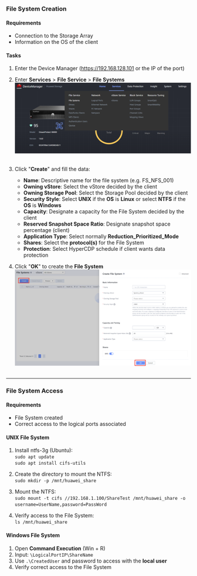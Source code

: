 ### **File System Creation**
#### Requirements
- Connection to the Storage Array
- Information on the OS of the client
#### Tasks
1. Enter the Device Manager (https://192.168.128.101 or the IP of the port)
2. Enter **Services** > **File Service** > **File Systems**
	![FileSystemCreation001](../Images/FileSystemCreation001.png)<br>
	<br>

3. Click "**Create**" and fill the data:
	- **Name**: Descriptive name for the file system (e.g. FS_NFS_001)
	- **Owning vStore**: Select the vStore decided by the client
	- **Owning Storage Pool**: Select the Storage Pool decided by the client
	- **Security Style**: Select **UNIX** if the **OS** is **Linux** or select **NTFS** if the **OS** is **Windows**
	- **Capacity**: Designate a capacity for the File System decided by the client
	- **Reserved Snapshot Space Ratio**: Designate snapshot space percentage (client)
	- **Application Type**: Select normally **Reduction_Prioritized_Mode**
	- **Shares**: Select the **protocol(s)** for the File System
	- **Protection**: Select HyperCDP schedule if client wants data protection
4. Click "**OK**" to create the **File System**
	![FileSystemCreation002](../Images/FileSystemCreation002.png)<br>
	<br>

---
### **File System Access**
#### Requirements
- File System created
- Correct access to the logical ports associated
#### UNIX File System
1. Install ntfs-3g (Ubuntu):<br>
	``sudo apt update``<br>
	``sudo apt install cifs-utils``<br>

2. Create the directory to mount the NTFS:<br>
	``sudo mkdir -p /mnt/huawei_share``

3. Mount the NTFS:<br>
	``sudo mount -t cifs //192.168.1.100/ShareTest /mnt/huawei_share -o username=UserName,password=PassWord``

4. Verify access to the File System:<br>
	``ls /mnt/huawei_share``
	
#### Windows File System
1. Open **Command Execution** (Win + R)
2. Input: <code>\\LogicalPortIP\ShareName</code>
3. Use <code>.\CreatedUser</code> and password to access with the **local user**
4. Verify correct access to the File System